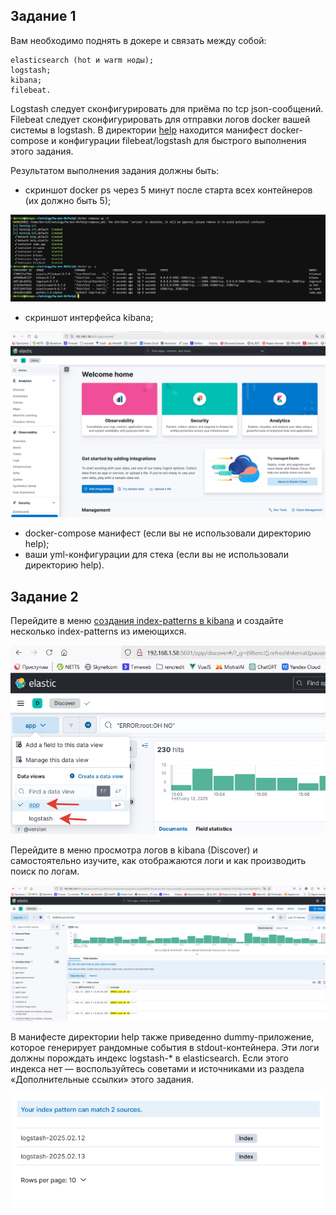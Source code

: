 ## Задание 1

Вам необходимо поднять в докере и связать между собой:
    
    elasticsearch (hot и warm ноды);
    logstash;
    kibana;
    filebeat.

Logstash следует сконфигурировать для приёма по tcp json-сообщений.
Filebeat следует сконфигурировать для отправки логов docker вашей системы в logstash.
В директории [help](./help) находится манифест docker-compose и конфигурации filebeat/logstash для быстрого выполнения этого задания.

Результатом выполнения задания должны быть:

- скриншот docker ps через 5 минут после старта всех контейнеров (их должно быть 5);

![ps](./task1/ps.png)

- скриншот интерфейса kibana;

![kibana](./task1/kibana.png)

- docker-compose манифест (если вы не использовали директорию help);
- ваши yml-конфигурации для стека (если вы не использовали директорию help).

## Задание 2

Перейдите в меню [создания index-patterns в kibana](http://localhost:5601/app/management/kibana/indexPatterns/create) и создайте несколько index-patterns из имеющихся.

![index](./task2/index.png)

Перейдите в меню просмотра логов в kibana (Discover) и самостоятельно изучите, как отображаются логи и как производить поиск по логам.

![select](./task2/select.png)

В манифесте директории help также приведенно dummy-приложение, которое генерирует рандомные события в stdout-контейнера. Эти логи должны порождать индекс logstash-* в elasticsearch. Если этого индекса нет — воспользуйтесь советами и источниками из раздела «Дополнительные ссылки» этого задания.

![logstash](./task2/logstash.png)